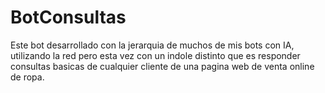 # BotConsultas
Este bot desarrollado con la jerarquia de muchos de mis bots con IA, utilizando la red pero esta vez con un indole distinto que es responder consultas basicas de cualquier cliente de una pagina web de venta online de ropa.
